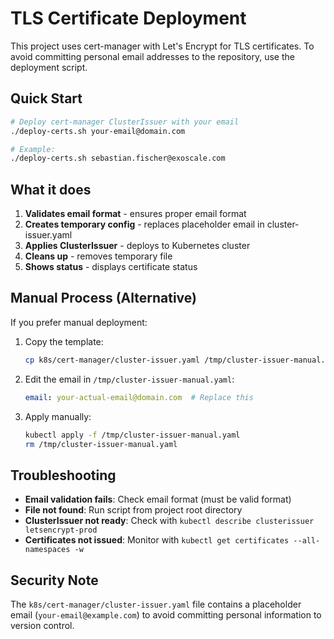 # TLS Certificate Deployment

This project uses cert-manager with Let's Encrypt for TLS certificates. To avoid committing personal email addresses to the repository, use the deployment script.

## Quick Start

```bash
# Deploy cert-manager ClusterIssuer with your email
./deploy-certs.sh your-email@domain.com

# Example:
./deploy-certs.sh sebastian.fischer@exoscale.com
```

## What it does

1. **Validates email format** - ensures proper email format
2. **Creates temporary config** - replaces placeholder email in cluster-issuer.yaml
3. **Applies ClusterIssuer** - deploys to Kubernetes cluster
4. **Cleans up** - removes temporary file
5. **Shows status** - displays certificate status

## Manual Process (Alternative)

If you prefer manual deployment:

1. Copy the template:
   ```bash
   cp k8s/cert-manager/cluster-issuer.yaml /tmp/cluster-issuer-manual.yaml
   ```

2. Edit the email in `/tmp/cluster-issuer-manual.yaml`:
   ```yaml
   email: your-actual-email@domain.com  # Replace this
   ```

3. Apply manually:
   ```bash
   kubectl apply -f /tmp/cluster-issuer-manual.yaml
   rm /tmp/cluster-issuer-manual.yaml
   ```

## Troubleshooting

- **Email validation fails**: Check email format (must be valid format)
- **File not found**: Run script from project root directory
- **ClusterIssuer not ready**: Check with `kubectl describe clusterissuer letsencrypt-prod`
- **Certificates not issued**: Monitor with `kubectl get certificates --all-namespaces -w`

## Security Note

The `k8s/cert-manager/cluster-issuer.yaml` file contains a placeholder email (`your-email@example.com`) to avoid committing personal information to version control.
